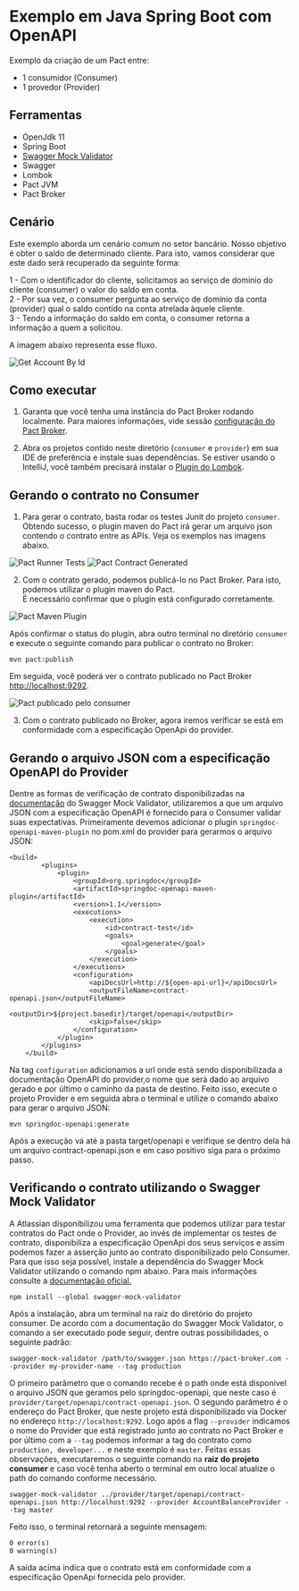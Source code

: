 # Exemplo em Java Spring Boot com OpenAPI

Exemplo da criação de um Pact entre:
* 1 consumidor (Consumer)
* 1 provedor (Provider)

## Ferramentas

 - OpenJdk 11
 - Spring Boot
 - [Swagger Mock Validator](https://bitbucket.org/atlassian/swagger-mock-validator/src/master/)
 - Swagger
 - Lombok
 - Pact JVM
 - Pact Broker
 
## Cenário

Este exemplo aborda um cenário comum no setor bancário.
Nosso objetivo é obter o saldo de determinado cliente.
Para isto, vamos considerar que este dado será recuperado da seguinte forma:

1 - Com o identificador do cliente, solicitamos ao serviço de dominio do cliente (consumer) o valor do saldo em conta. <br>
2 - Por sua vez, o consumer pergunta ao serviço de domínio da conta (provider) qual o saldo contido na conta atrelada àquele cliente. <br>
3 - Tendo a informação do saldo em conta, o consumer retorna a informação a quem a solicitou.

A imagem abaixo representa esse fluxo.

<img src="../../../../imgs/consumer_provider_findById_scenario.png" alt="Get Account By Id"/>

## Como executar

1. Garanta que você tenha uma instância do Pact Broker rodando localmente. 
Para maiores informações, vide sessão [configuração do Pact Broker](../../../../README.md#config-broker).

2. Abra os projetos contido neste diretório (`consumer` e `provider`) em sua IDE de preferência e 
instale suas dependências. Se estiver usando o IntelliJ, você também precisará instalar o [Plugin do Lombok](https://projectlombok.org/setup/intellij).

## Gerando o contrato no Consumer
1. Para gerar o contrato, basta rodar os testes Junit do projeto `consumer`. <br>
Obtendo sucesso, o plugin maven do Pact irá gerar um arquivo json contendo o contrato entre as APIs.
Veja os exemplos nas imagens abaixo.

<img src="../../../../imgs/junit5-tests-runner.png" alt="Pact Runner Tests"/>

<img src="../../../../imgs/pact-contract-generated.png" alt="Pact Contract Generated"/>

2. Com o contrato gerado, podemos publicá-lo no Pact Broker. 
Para isto, podemos utilizar o plugin maven do Pact. <br>
É necessário confirmar que o plugin está configurado corretamente.

<img src="../../../../imgs/pact-maven-plugin.png" alt="Pact Maven Plugin"/>

Após confirmar o status do plugin, abra outro terminal no diretório `consumer` e execute o seguinte comando para publicar o contrato no Broker:

```
mvn pact:publish
```

Em seguida, você poderá ver o contrato publicado no Pact Broker [http://localhost:9292](http://localhost:9292).

<img src="../../../../imgs/pact-published.png" alt="Pact publicado pelo consumer"/>

3. Com o contrato publicado no Broker, agora iremos verificar se está em conformidade com a especificação OpenApi do provider.

## Gerando o arquivo JSON com a especificação OpenAPI do Provider

Dentre as formas de verificação de contrato disponibilizadas na [documentação](https://bitbucket.org/atlassian/swagger-mock-validator/src/master/) do Swagger Mock Validator, utilizaremos a que um arquivo JSON com a especificação OpenAPI é fornecido para o Consumer validar suas expectativas. Primeiramente devemos adicionar o plugin `springdoc-openapi-maven-plugin` no pom.xml do provider para gerarmos o arquivo JSON:
```
<build>
        <plugins>
            <plugin>
                <groupId>org.springdoc</groupId>
                <artifactId>springdoc-openapi-maven-plugin</artifactId>
                <version>1.1</version>
                <executions>
                    <execution>
                        <id>contract-test</id>
                        <goals>
                            <goal>generate</goal>
                        </goals>
                    </execution>
                </executions>
                <configuration>
                    <apiDocsUrl>http://${open-api-url}</apiDocsUrl>
                    <outputFileName>contract-openapi.json</outputFileName>
                    <outputDir>${project.basedir}/target/openapi</outputDir>
                    <skip>false</skip>
                </configuration>
            </plugin>
        </plugins>
    </build>
```
Na tag `configuration` adicionamos a url onde está sendo disponibilizada a documentação OpenAPI do provider,o nome que será dado ao arquivo gerado e por último o caminho da pasta de destino.
Feito isso, execute o projeto Provider e em seguida abra o terminal e utilize o comando abaixo para gerar o arquivo JSON:
```
mvn springdoc-openapi:generate
```
Após a execução vá até a pasta target/openapi e verifique se dentro dela há um arquivo contract-openapi.json e em caso positivo siga para o próximo passo.

## Verificando o contrato utilizando o Swagger Mock Validator

A Atlassian disponibilizou uma ferramenta que podemos utilizar para testar contratos do Pact onde o Provider, ao invés de implementar os testes de contrato, disponibiliza a especificação OpenApi dos seus serviços e assim podemos fazer a asserção junto ao contrato disponibilizado pelo Consumer. Para que isso seja possível, instale a dependência do Swagger Mock Validator utilizando o comando npm abaixo.
Para mais informações consulte a [documentação oficial.](https://bitbucket.org/atlassian/swagger-mock-validator/src/master/)

```
npm install --global swagger-mock-validator
```
Após a instalação, abra um terminal na raiz do diretório do projeto consumer. De acordo com a documentação do Swagger Mock Validator, o comando a ser executado pode seguir, dentre outras possibilidades, o seguinte padrão:

```
swagger-mock-validator /path/to/swagger.json https://pact-broker.com --provider my-provider-name --tag production
```
O primeiro parâmetro que o comando recebe é o path onde está disponível o arquivo JSON que geramos pelo springdoc-openapi, que neste caso é `provider/target/openapi/contract-openapi.json`. O segundo parâmetro é o endereço do Pact Broker, que neste projeto está disponibilizado via Docker no endereço `http://localhost:9292`. Logo após a flag `--provider` indicamos o nome do Provider que está registrado junto ao contrato no Pact Broker e por último com a `--tag` podemos informar a tag do contrato como `production, developer...` e neste exemplo é `master`. Feitas essas observações, executaremos o seguinte comando na **raiz do projeto consumer** e caso você tenha aberto o terminal em outro local atualize o path do comando conforme necessário.  

```
swagger-mock-validator ../provider/target/openapi/contract-openapi.json http://localhost:9292 --provider AccountBalanceProvider --tag master
```
Feito isso, o terminal retornará a seguinte mensagem:

```
0 error(s)
0 warning(s)
```
A saída acima indica que o contrato está em conformidade com a especificação OpenApi fornecida pelo provider.